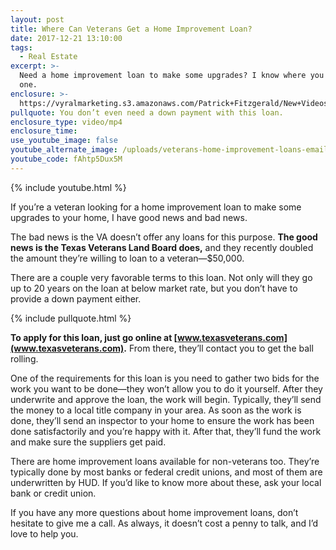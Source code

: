 ```yaml
---
layout: post
title: Where Can Veterans Get a Home Improvement Loan?
date: 2017-12-21 13:10:00
tags:
  - Real Estate
excerpt: >-
  Need a home improvement loan to make some upgrades? I know where you can get
  one.
enclosure: >-
  https://vyralmarketing.s3.amazonaws.com/Patrick+Fitzgerald/New+Videos/The+VA+Loan+Guy-+Where+Can+Veterans+Get+a+Home+Improvement+Loan_.mp4
pullquote: You don’t even need a down payment with this loan.
enclosure_type: video/mp4
enclosure_time:
use_youtube_image: false
youtube_alternate_image: /uploads/veterans-home-improvement-loans-email.jpg
youtube_code: fAhtp5Dux5M
---
```


{% include youtube.html %}

If you’re a veteran looking for a home improvement loan to make some upgrades to your home, I have good news and bad news.

The bad news is the VA doesn’t offer any loans for this purpose. **The good news is the Texas Veterans Land Board does,** and they recently doubled the amount they’re willing to loan to a veteran—$50,000.

There are a couple very favorable terms to this loan. Not only will they go up to 20 years on the loan at below market rate, but you don’t have to provide a down payment either.

{% include pullquote.html %}

**To apply for this loan, just go online at [www.texasveterans.com](www.texasveterans.com).** From there, they’ll contact you to get the ball rolling.

One of the requirements for this loan is you need to gather two bids for the work you want to be done—they won’t allow you to do it yourself. After they underwrite and approve the loan, the work will begin. Typically, they’ll send the money to a local title company in your area. As soon as the work is done, they’ll send an inspector to your home to ensure the work has been done satisfactorily and you’re happy with it. After that, they’ll fund the work and make sure the suppliers get paid.

There are home improvement loans available for non-veterans too. They’re typically done by most banks or federal credit unions, and most of them are underwritten by HUD. If you’d like to know more about these, ask your local bank or credit union.

If you have any more questions about home improvement loans, don’t hesitate to give me a call. As always, it doesn’t cost a penny to talk, and I’d love to help you.